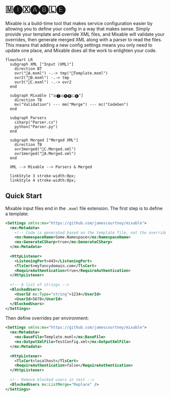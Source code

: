 # 🇲🅘🇽🅐🅑🇱🅔

Mixable is a build-time tool that makes service configuration easier by allowing you to define your config in a way that makes sense. Simply provide your template and override XML files, and Mixable will validate your overrides, then generate merged XML along with a parser to read the files. This means that adding a new config settings means you only need to update one place, and Mixable does all the work to enlighten your code.

```mermaid
flowchart LR
  subgraph XML ["Input (XML)"]
    direction BT
    ovr("📝A.mxml") -.-> tmp("📝Template.mxml")
    ovr2("📝B.mxml") -.-> tmp
    ovr3("📝C.mxml") -.-> ovr2
  end
  
  subgraph Mixable ["🇲🅘🇽🅐🅑🇱🅔"]
    direction TB
    mv("Validation") --- mm("Merge") --- mc("CodeGen")
  end
  
  subgraph Parsers
    csharp("Parser.cs")
    python("Parser.py")
  end
  
  subgraph Merged ["Merged XML"]
    direction TB
    ovr3merged("📝C.Merged.xml")
    ovr1merged("📝A.Merged.xml")
  end
  
  XML --> Mixable --> Parsers & Merged
  
  linkStyle 3 stroke-width:0px;
  linkStyle 4 stroke-width:0px;
```

## Quick Start
Mixable input files end in the `.mxml` file extension. The first step is to define a template:
```xml
<Settings xmlns:mx="https://github.com/jamescourtney/mixable">
  <mx:Metadata>
    <!-- Code is generated based on the template file, not the overrides -->
    <mx:NamespaceName>Some.Namespace</mx:NamespaceName>
    <mx:GenerateCSharp>true</mx:GenerateCSharp>
  </mx:Metadata>
  
  <HttpListener>
    <ListeningPort>443</ListeningPort>
    <TlsCert>myfancydomain.com</TlsCert>
    <RequireAuthentication>true</RequireAuthentication>
  </HttpListener>
  
  <!-- A list of strings -->
  <BlockedUsers>
    <UserId mx:Type="string">1234</UserId>
    <UserId>5678</UserId>
  </BlockedUsers>
</Settings>
```

Then define overrides per environment:
```xml
<Settings xmlns:mx="https://github.com/jamescourtney/mixable">
  <mx:Metadata>
    <mx:BaseFile>Template.mxml</mx:BaseFile>
    <mx:OutputXmlFile>TestConfig.xml</mx:OutputXmlFile>
  </mx:Metadata>
  
  <HttpListener>
    <TlsCert>localhost</TlsCert>
    <RequireAuthentication>false</RequireAuthentication>
  </HttpListener>
  
  <!-- Remove blocked users in test -->
  <BlockedUsers mx:ListMerge="Replace" />
</Settings>
```
###
